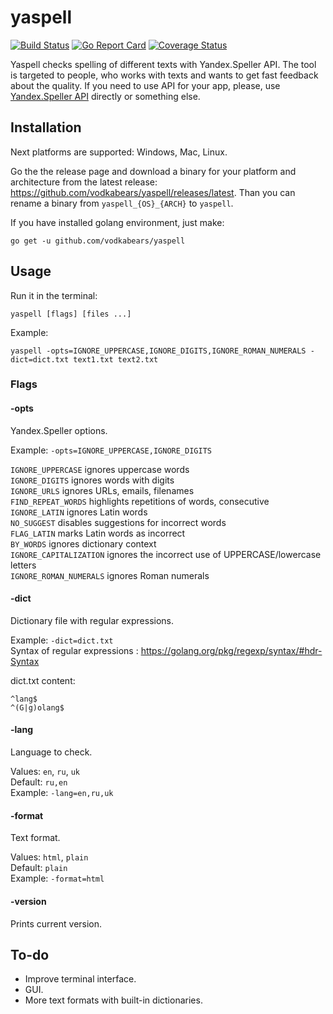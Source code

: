 # yaspell
[![Build Status](https://travis-ci.org/VodkaBears/yaspell.svg?branch=master)](https://travis-ci.org/VodkaBears/yaspell)
[![Go Report Card](https://goreportcard.com/badge/github.com/vodkabears/yaspell)](https://goreportcard.com/report/github.com/vodkabears/yaspell)
[![Coverage Status](https://coveralls.io/repos/github/VodkaBears/yaspell/badge.svg)](https://coveralls.io/github/VodkaBears/yaspell)

Yaspell checks spelling of different texts with Yandex.Speller API.
The tool is targeted to people, who works with texts and wants to get fast feedback about the quality.
If you need to use API for your app, please, use [Yandex.Speller API](https://tech.yandex.ru/speller/doc/dg/concepts/api-overview-docpage/) directly or something else.

## Installation

Next platforms are supported: Windows, Mac, Linux.

Go the the release page and download a binary for your platform and architecture from the latest release: https://github.com/vodkabears/yaspell/releases/latest. Than you can rename a binary from `yaspell_{OS}_{ARCH}` to `yaspell`.

If you have installed golang environment, just make:
```
go get -u github.com/vodkabears/yaspell
```

## Usage

Run it in the terminal:
```
yaspell [flags] [files ...]
```

Example:
```
yaspell -opts=IGNORE_UPPERCASE,IGNORE_DIGITS,IGNORE_ROMAN_NUMERALS -dict=dict.txt text1.txt text2.txt
```

### Flags

#### -opts

Yandex.Speller options.

Example: `-opts=IGNORE_UPPERCASE,IGNORE_DIGITS`

`IGNORE_UPPERCASE` ignores uppercase words  
`IGNORE_DIGITS` ignores words with digits  
`IGNORE_URLS` ignores URLs, emails, filenames  
`FIND_REPEAT_WORDS` highlights repetitions of words, consecutive  
`IGNORE_LATIN` ignores Latin words  
`NO_SUGGEST` disables suggestions for incorrect words  
`FLAG_LATIN` marks Latin words as incorrect  
`BY_WORDS` ignores dictionary context  
`IGNORE_CAPITALIZATION` ignores the incorrect use of UPPERCASE/lowercase letters  
`IGNORE_ROMAN_NUMERALS` ignores Roman numerals  

#### -dict

Dictionary file with regular expressions.

Example: `-dict=dict.txt`  
Syntax of regular expressions : https://golang.org/pkg/regexp/syntax/#hdr-Syntax  

dict.txt content:
```
^lang$
^(G|g)olang$
```

#### -lang

Language to check.

Values: `en`, `ru`, `uk`  
Default: `ru,en`  
Example: `-lang=en,ru,uk`  

#### -format

Text format.

Values: `html`, `plain`  
Default: `plain`  
Example: `-format=html`

#### -version

Prints current version.

## To-do

- Improve terminal interface.
- GUI.
- More text formats with built-in dictionaries.
